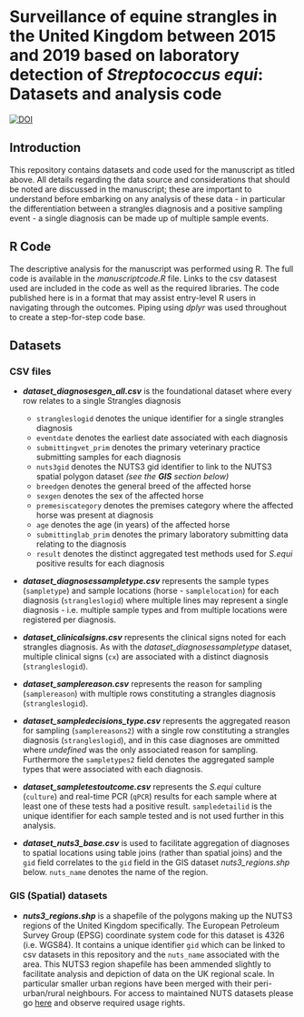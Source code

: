 # Surveillance of equine strangles in the United Kingdom between 2015 and 2019 based on laboratory detection of *Streptococcus equi*: Datasets and analysis code
[![DOI](https://zenodo.org/badge/290019559.svg)](https://zenodo.org/badge/latestdoi/290019559)

## Introduction
This repository contains datasets and code used for the manuscript as titled above. All details regarding the data source and considerations that should be noted are discussed in the manuscript; these are important to understand before embarking on any analysis of these data - in particular the differentiation between a strangles diagnosis and a positive sampling event - a single diagnosis can be made up of multiple sample events.

## R Code  
The descriptive analysis for the manuscript was performed using R. The full code is available in the *manuscriptcode.R* file. Links to the csv datasest used are included in the code as well as the required libraries. The code published here is in a format that may assist entry-level R users in navigating through the outcomes. Piping using _dplyr_ was used throughout to create a step-for-step code base.

## Datasets  
### CSV files  
-  **_dataset_diagnosesgen_all.csv_** is the foundational dataset where every row relates to a single Strangles diagnosis
    -  `strangleslogid` denotes the unique identifier for a single strangles diagnosis
    -  `eventdate` denotes the earliest date associated with each diagnosis
    -  `submittingvet_prim` denotes the primary veterinary practice submitting samples for each diagnosis
    -  `nuts3gid` denotes the NUTS3 gid identifier to link to the NUTS3 spatial polygon dataset _(see the **GIS** section below)_
    -  `breedgen` denotes the general breed of the affected horse
    -  `sexgen` denotes the sex of the affected horse
    -  `premesiscategory` denotes the premises category where the affected horse was present at diagnosis
    -  `age` denotes the age (in years) of the affected horse
    -  `submittinglab_prim` denotes the primary laboratory submitting data relating to the diagnosis
    -  `result` denotes the distinct aggregated test methods used for _S.equi_ positive results for each diagnosis  

-  **_dataset_diagnosessampletype.csv_** represents the sample types (`sampletype`) and sample locations (horse - `samplelocation`) for each diagnosis (`strangleslogid`) where multiple lines may represent a single diagnosis - i.e. multiple sample types and from multiple locations were registered per diagnosis.  

-  **_dataset_clinicalsigns.csv_** represents the clinical signs noted for each strangles diagnosis. As with the _dataset_diagnosessampletype_ dataset, multiple clinical signs (`cx`) are associated with a distinct diagnosis (`strangleslogid`).

-  **_dataset_samplereason.csv_** represents the reason for sampling (`samplereason`) with multiple rows constituting a strangles diagnosis (`strangleslogid`).

-  **_dataset_sampledecisions_type.csv_** represents the aggregated reason for sampling (`samplereasons2`) with a single row constituting a strangles diagnosis (`strangleslogid`), and in this case diagnoses are ommitted where *undefined* was the only associated reason for sampling. Furthermore the `sampletypes2` field denotes the aggregated sample types that were associated with each diagnosis.

-  **_dataset_sampletestoutcome.csv_** represents the _S.equi_ culture (`culture`) and real-time PCR (`qPCR`) results for each sample where at least one of these tests had a positive result. `sampledetailid` is the unique identifier for each sample tested and is not used further in this analysis.

-  **_dataset_nuts3_base.csv_** is used to facilitate aggregation of diagnoses to spatial locations using table joins (rather than spatial joins) and the `gid` field correlates to the `gid` field in the GIS dataset _nuts3_regions.shp_ below. `nuts_name` denotes the name of the region.


### GIS (Spatial) datasets
-  **_nuts3_regions.shp_** is a shapefile of the polygons making up the NUTS3 regions of the United Kingdom specifically. The European Petroleum Survey Group (EPSG) coordinate system code for this dataset is 4326 (i.e. WGS84). It contains a unique identifier `gid` which can be linked to csv datasets in this repository and the `nuts_name` associated with the area. This NUTS3 region shapefile has been ammended slightly to facilitate analysis and depiction of data on the UK regional scale. In particular smaller urban regions have been merged with their peri-urban/rural neighbours. For access to maintained NUTS datasets please go [here](https://ec.europa.eu/eurostat/web/gisco/geodata/reference-data/administrative-units-statistical-units/nuts) and observe required usage rights. 
